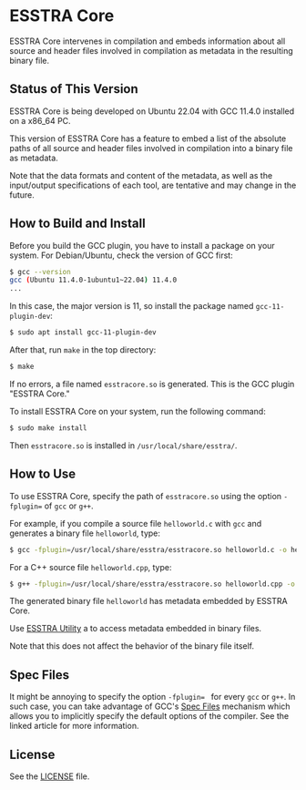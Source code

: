 # ESSTRA Core

ESSTRA Core intervenes in compilation and embeds information about all source
and header files involved in compilation as metadata in the resulting binary
file.

## Status of This Version

ESSTRA Core is being developed on Ubuntu 22.04 with GCC 11.4.0 installed on a
x86\_64 PC.

This version of ESSTRA Core has a feature to embed a list of the absolute paths
of all source and header files involved in compilation into a binary file as
metadata.

Note that the data formats and content of the metadata, as well as the
input/output specifications of each tool, are tentative and may change in the
future.

## How to Build and Install

Before you build the GCC plugin, you have to install a package on your system.
For Debian/Ubuntu, check the version of GCC first:

```sh
$ gcc --version
gcc (Ubuntu 11.4.0-1ubuntu1~22.04) 11.4.0
...
```

In this case, the major version is 11, so install the package named
`gcc-11-plugin-dev`:

```sh
$ sudo apt install gcc-11-plugin-dev
```

After that, run `make` in the top directory:

```sh
$ make
```

If no errors, a file named `esstracore.so` is generated.
This is the GCC plugin "ESSTRA Core."

To install ESSTRA Core on your system, run the following command:

```sh
$ sudo make install
```

Then `esstracore.so` is installed in `/usr/local/share/esstra/`.

## How to Use

To use ESSTRA Core, specify the path of `esstracore.so` using the option
`-fplugin=` of `gcc` or `g++`.

For example, if you compile a source file `helloworld.c` with `gcc` and
generates a binary file `helloworld`, type:

```sh
$ gcc -fplugin=/usr/local/share/esstra/esstracore.so helloworld.c -o helloworld
```

For a C++ source file `helloworld.cpp`, type:

```sh
$ g++ -fplugin=/usr/local/share/esstra/esstracore.so helloworld.cpp -o helloworld
```

The generated binary file `helloworld` has metadata embedded by ESSTRA Core.

Use [ESSTRA Utility](../util/README.md) a to access metadata embedded in binary
files.

Note that this does not affect the behavior of the binary file itself.

## Spec Files

It might be annoying to specify the option `-fplugin= ` for every `gcc` or
`g++`.
In such case, you can take advantage of GCC's
[Spec Files](https://gcc.gnu.org/onlinedocs/gcc/Spec-Files.html) mechanism
which allows you to implicitly specify the default options of the compiler.
See the linked article for more information.

## License

See the [LICENSE](../LICENSE) file.

